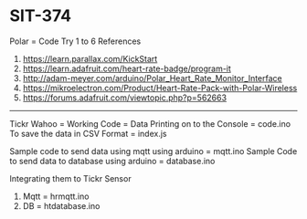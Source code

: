 # SIT-374

Polar = Code Try 1 to 6
References
1. https://learn.parallax.com/KickStart
2. https://learn.adafruit.com/heart-rate-badge/program-it
3. http://adam-meyer.com/arduino/Polar_Heart_Rate_Monitor_Interface
4. https://mikroelectron.com/Product/Heart-Rate-Pack-with-Polar-Wireless
5. https://forums.adafruit.com/viewtopic.php?p=562663

---------


Tickr Wahoo = Working Code = Data Printing on to the Console = code.ino
To save the data in CSV Format = index.js

Sample code to send data using mqtt using arduino = mqtt.ino
Sample Code to send data to database using arduino  = database.ino


Integrating them to Tickr Sensor 
1. Mqtt = hrmqtt.ino
2. DB = htdatabase.ino
